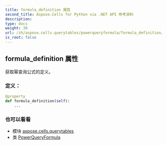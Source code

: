 ```yaml
---
title: formula_definition 属性
second_title: Aspose.Cells for Python via .NET API 参考资料
description:
type: docs
weight: 30
url: /zh/aspose.cells.querytables/powerqueryformula/formula_definition/
is_root: false
---
```

## formula_definition 属性

获取幂查询公式的定义。
### 定义：
```python
@property
def formula_definition(self):
    ...
```

### 也可以看看
* 模块 [aspose.cells.querytables](../../)
* 类 [PowerQueryFormula](/cells/python-net/zh/aspose.cells.querytables/powerqueryformula)
